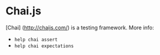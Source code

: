 # Chai.js

[Chai] (http://chaijs.com/) is a testing framework. More info:
- `help chai assert`
- `help chai expectations`
